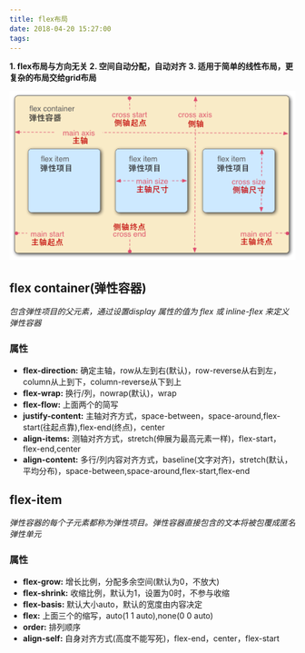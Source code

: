 ```yaml
---
title: flex布局
date: 2018-04-20 15:27:00
tags:
---                                                                                    
```

**1. flex布局与方向无关**
**2. 空间自动分配，自动对齐**
**3. 适用于简单的线性布局，更复杂的布局交给grid布局**

![](https://github.com/BabyFlower/blog-generator/blob/master/source/_posts/flexbox.png)

## flex container(弹性容器) 
*包含弹性项目的父元素，通过设置display 属性的值为 flex 或 inline-flex 来定义弹性容器*

### 属性
+ **flex-direction:** 确定主轴，row从左到右(默认)，row-reverse从右到左，column从上到下，column-reverse从下到上
+ **flex-wrap:** 换行/列，nowrap(默认)，wrap
+ **flex-flow:** 上面两个的简写
+ **justify-content:** 主轴对齐方式，space-between，space-around,flex-start(往起点靠),flex-end(终点)，center
+ **align-items:** 测轴对齐方式，stretch(伸展为最高元素一样)，flex-start，flex-end,center
+ **align-content:** 多行/列内容对齐方式，baseline(文字对齐)，stretch(默认，平均分布)，space-between,space-around,flex-start,flex-end

## flex-item
*弹性容器的每个子元素都称为弹性项目。弹性容器直接包含的文本将被包覆成匿名弹性单元*

### 属性
+ **flex-grow:** 增长比例，分配多余空间(默认为0，不放大)
+ **flex-shrink:** 收缩比例，默认为1，设置为0时，不参与收缩
+ **flex-basis:** 默认大小auto，默认的宽度由内容决定
+ **flex:** 上面三个的缩写，auto(1 1 auto),none(0 0 auto)
+ **order:** 排列顺序
+ **align-self:** 自身对齐方式(高度不能写死)，flex-end，center，flex-start
